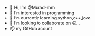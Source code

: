 - 👋 Hi, I’m @Murad-rhm
- 👀 I’m interested in programming
- 🌱 I’m currently learning python,c++,java
- 💞️ I’m looking to collaborate on 🙃...
- 📫 my GitHub acount

<!---
Murad-rhm/Murad-rhm is a ✨ special ✨ repository because its `README.md` (this file) appears on your GitHub profile.
You can click the Preview link to take a look at your changes.
---->
